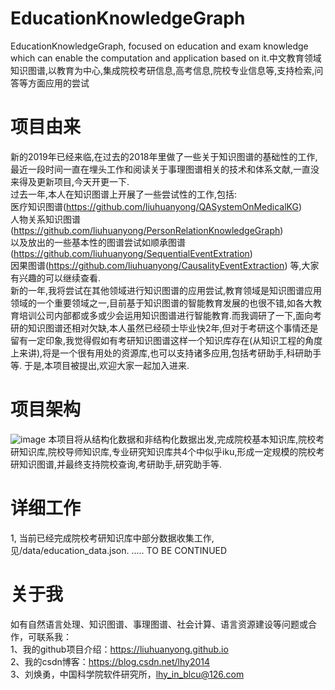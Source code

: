 # EducationKnowledgeGraph
EducationKnowledgeGraph, focused on education and exam knowledge which can enable the computation and application based on it.中文教育领域知识图谱,以教育为中心,集成院校考研信息,高考信息,院校专业信息等,支持检索,问答等方面应用的尝试


# 项目由来
新的2019年已经来临,在过去的2018年里做了一些关于知识图谱的基础性的工作,最近一段时间一直在埋头工作和阅读关于事理图谱相关的技术和体系文献,一直没来得及更新项目,今天开更一下.  
过去一年,本人在知识图谱上开展了一些尝试性的工作,包括:  
医疗知识图谱(https://github.com/liuhuanyong/QASystemOnMedicalKG)  
人物关系知识图谱(https://github.com/liuhuanyong/PersonRelationKnowledgeGraph)  
以及放出的一些基本性的图谱尝试如顺承图谱(https://github.com/liuhuanyong/SequentialEventExtration)  
因果图谱(https://github.com/liuhuanyong/CausalityEventExtraction)  等,大家有兴趣的可以继续查看.  
新的一年,我将尝试在其他领域进行知识图谱的应用尝试,教育领域是知识图谱应用领域的一个重要领域之一,目前基于知识图谱的智能教育发展的也很不错,如各大教育培训公司内部都或多或少会运用知识图谱进行智能教育.而我调研了一下,面向考研的知识图谱还相对欠缺,本人虽然已经硕士毕业快2年,但对于考研这个事情还是留有一定印象,我觉得假如有考研知识图谱这样一个知识库存在(从知识工程的角度上来讲),将是一个很有用处的资源库,也可以支持诸多应用,包括考研助手,科研助手等. 于是,本项目被提出,欢迎大家一起加入进来.  

# 项目架构
![image](https://github.com/liuhuanyong/EducationKnowledgeGraph/blob/master/image/schema.jpg)
本项目将从结构化数据和非结构化数据出发,完成院校基本知识库,院校考研知识库,院校导师知识库,专业研究知识库共4个中似乎iku,形成一定规模的院校考研知识图谱,并最终支持院校查询,考研助手,研究助手等.  

# 详细工作
1, 当前已经完成院校考研知识库中部分数据收集工作,见/data/education_data.json.
.....
TO BE CONTINUED




# 关于我
如有自然语言处理、知识图谱、事理图谱、社会计算、语言资源建设等问题或合作，可联系我：    
1、我的github项目介绍：https://liuhuanyong.github.io    
2、我的csdn博客：https://blog.csdn.net/lhy2014    
3、刘焕勇，中国科学院软件研究所，lhy_in_blcu@126.com    








